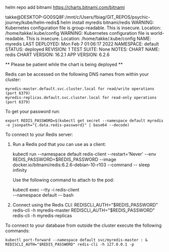 helm repo add bitnami https://charts.bitnami.com/bitnami

takke@DESKTOP-GO0SQ8F:/mnt/c/Users/fbiag/GIT_REPOS/psychic-journey/kube/helm-redis$ helm install myredis bitnami/redis
WARNING: Kubernetes configuration file is group-readable. This is insecure. Location: /home/takke/.kube/config
WARNING: Kubernetes configuration file is world-readable. This is insecure. Location: /home/takke/.kube/config
NAME: myredis
LAST DEPLOYED: Mon Feb  7 01:06:17 2022
NAMESPACE: default
STATUS: deployed
REVISION: 1
TEST SUITE: None
NOTES:
CHART NAME: redis
CHART VERSION: 16.2.1
APP VERSION: 6.2.6

** Please be patient while the chart is being deployed **

Redis can be accessed on the following DNS names from within your cluster:

    myredis-master.default.svc.cluster.local for read/write operations (port 6379)
    myredis-replicas.default.svc.cluster.local for read-only operations (port 6379)



To get your password run:

    export REDIS_PASSWORD=$(kubectl get secret --namespace default myredis -o jsonpath="{.data.redis-password}" | base64 --decode)

To connect to your Redis server:

1. Run a Redis pod that you can use as a client:

   kubectl run --namespace default redis-client --restart='Never'  --env REDIS_PASSWORD=$REDIS_PASSWORD  --image docker.io/bitnami/redis:6.2.6-debian-10-r103 --command -- sleep infinity

   Use the following command to attach to the pod:

   kubectl exec --tty -i redis-client \
   --namespace default -- bash

2. Connect using the Redis CLI:
   REDISCLI_AUTH="$REDIS_PASSWORD" redis-cli -h myredis-master
   REDISCLI_AUTH="$REDIS_PASSWORD" redis-cli -h myredis-replicas

To connect to your database from outside the cluster execute the following commands:

    kubectl port-forward --namespace default svc/myredis-master : &
    REDISCLI_AUTH="$REDIS_PASSWORD" redis-cli -h 127.0.0.1 -p